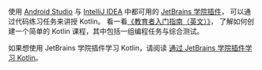 [//]: # (title: 通过 JetBrains 学院插件讲授 Kotlin)

使用 [Android Studio](https://developer.android.com/studio) 与 [IntelliJ IDEA](https://www.jetbrains.com/idea/) 中都可用的 [JetBrains 学院插件](https://plugins.jetbrains.com/plugin/10081-jetbrains-academy)，
可以通过代码练习任务来讲授 Kotlin。
看一看[《教育者入门指南（英文）》](https://plugins.jetbrains.com/plugin/10081-jetbrains-academy/docs/educator-start-guide.html?section=Kotlin)，
了解如何创建一个简单的 Kotlin 课程，其中包括一组编程任务与综合测试。

如果想使用 JetBrains 学院插件学习 Kotlin，请阅读 [通过 JetBrains 学院插件学习 Kotlin](edu-tools-learner.md)。